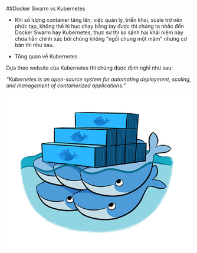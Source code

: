 ##Docker Swarm vs Kubernetes

- Khi số lượng container tăng lên, việc quản lý, triển khai, scale trở nên phức tạp, không thể hì hục chạy bằng tay được thì chúng ta nhắc đến Docker Swarm hay Kubernetes, thực sự thì so sánh hai khái niệm này chưa hẳn chính xác bởi chúng không "ngồi chung một mâm" nhưng cơ bản thì như sau.

* Tổng quan về Kubernetes

Dựa theo website của Kubernetes thì chúng được định nghĩ như sau: 

*“Kubernetes is an open-source system for automating deployment, scaling, and management of containerized applications.”*

<img src="/img/2.png">


